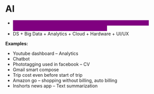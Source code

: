 # AI

* <mark style="color:purple;background-color:purple;">**Using different technology or stacks to build a system that can perform some task with human intelligence**</mark>
* DS + Big Data + Analytics + Cloud + Hardware + UI/UX&#x20;

**Examples:**

* Youtube dashboard – Analytics
* Chatbot
* Phototagging used in facebook – CV
* Gmail smart compose
* Trip cost even before start of trip
* Amazon go – shopping without billing, auto billing
* Inshorts news app – Text summarization
